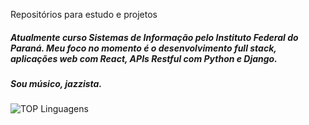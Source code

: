 
Repositórios para estudo e projetos
##### Atualmente curso Sistemas de Informação pelo Instituto Federal do Paraná. Meu foco no momento é o desenvolvimento full stack, aplicações web com React, APIs Restful com Python e Django. 
##### Sou músico, jazzista.

![TOP Linguagens](https://github-readme-stats.vercel.app/api/top-langs/?username=LuizFKM&layout=compact&theme=dracula)

<!--
**LuizFKM/LuizFKM** is a ✨ _special_ ✨ repository because its `README.md` (this file) appears on your GitHub profile.

Here are some ideas to get you started:

- 🔭 I’m currently working on ...
- 🌱 I’m currently learning ...
- 👯 I’m looking to collaborate on ...
- 🤔 I’m looking for help with ...
- 💬 Ask me about ...
- 📫 How to reach me: ...
- 😄 Pronouns: ...
- ⚡ Fun fact: ...
-->
